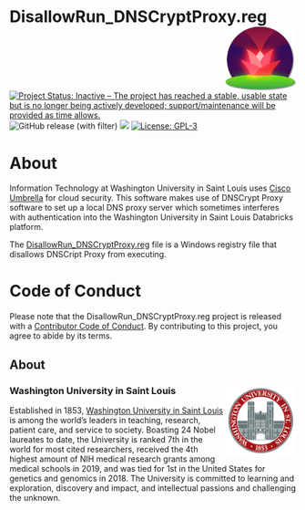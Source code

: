 # DisallowRun_DNSCryptProxy.reg <img src="img/DisallowRun_DNSCryptProxy.reg.png" align="right" width="125px" />

[![Project Status: Inactive – The project has reached a stable, usable state but is no longer being actively developed; support/maintenance will be provided as time allows.](https://www.repostatus.org/badges/latest/inactive.svg)](https://www.repostatus.org/#inactive)
![GitHub release (with filter)](https://img.shields.io/github/v/release/the-mad-statter/DisallowRun_DNSCryptProxy.reg)
[![](https://img.shields.io/github/last-commit/the-mad-statter/DisallowRun_DNSCryptProxy.reg.svg)](https://github.com/the-mad-statter/DisallowRun_DNSCryptProxy.reg/commits/main)
[![License: GPL-3](https://img.shields.io/badge/license-GPL--3-blue.svg)](https://www.gnu.org/licenses/gpl-3.0.en.html) 

# About

Information Technology at Washington University in Saint Louis uses [Cisco Umbrella](https://umbrella.cisco.com/) for cloud security. This software makes use of DNSCrypt Proxy software to set up a local DNS proxy server which sometimes interferes with authentication into the Washington University in Saint Louis Databricks platform.

The [DisallowRun_DNSCryptProxy.reg](DisallowRun_DNSCryptProxy.reg) file is a Windows registry file that disallows DNSCript Proxy from executing.

# Code of Conduct

Please note that the DisallowRun_DNSCryptProxy.reg project is released with a [Contributor Code of Conduct](https://contributor-covenant.org/version/2/0/CODE_OF_CONDUCT.html). By contributing to this project, you agree to abide by its terms.

## About

### Washington University in Saint Louis <img src="img/brookings_seal.png" align="right" width="125px"/>

Established in 1853, [Washington University in Saint Louis](https://www.wustl.edu) is among the world’s leaders in teaching, research, patient care, and service to society. Boasting 24 Nobel laureates to date, the University is ranked 7th in the world for most cited researchers, received the 4th highest amount of NIH medical research grants among medical schools in 2019, and was tied for 1st in the United States for genetics and genomics in 2018. The University is committed to learning and exploration, discovery and impact, and intellectual passions and challenging the unknown.
